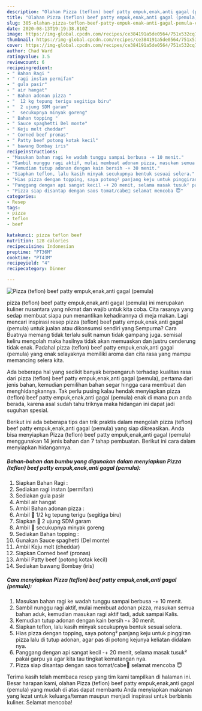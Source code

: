 ```yaml
---
description: "Olahan Pizza (teflon) beef patty empuk,enak,anti gagal (pemula) | Cara Masak Pizza (teflon) beef patty empuk,enak,anti gagal (pemula) Yang Enak Banget"
title: "Olahan Pizza (teflon) beef patty empuk,enak,anti gagal (pemula) | Cara Masak Pizza (teflon) beef patty empuk,enak,anti gagal (pemula) Yang Enak Banget"
slug: 305-olahan-pizza-teflon-beef-patty-empuk-enak-anti-gagal-pemula-cara-masak-pizza-teflon-beef-patty-empuk-enak-anti-gagal-pemula-yang-enak-banget
date: 2020-08-13T19:19:38.810Z
image: https://img-global.cpcdn.com/recipes/ce384191a5de0564/751x532cq70/pizza-teflon-beef-patty-empukenakanti-gagal-pemula-foto-resep-utama.jpg
thumbnail: https://img-global.cpcdn.com/recipes/ce384191a5de0564/751x532cq70/pizza-teflon-beef-patty-empukenakanti-gagal-pemula-foto-resep-utama.jpg
cover: https://img-global.cpcdn.com/recipes/ce384191a5de0564/751x532cq70/pizza-teflon-beef-patty-empukenakanti-gagal-pemula-foto-resep-utama.jpg
author: Chad Ward
ratingvalue: 3.5
reviewcount: 6
recipeingredient:
- " Bahan Ragi "
- " ragi instan permifan"
- " gula pasir"
- " air hangat"
- " Bahan adonan pizza "
- "  12 kg tepung terigu segitiga biru"
- "  2 ujung SDM garam"
- "  secukupnya minyak goreng"
- " Bahan topping "
- " Sauce spaghetti Del monte"
- " Keju melt cheddar"
- " Corned beef pronas"
- " Patty beef potong kotak kecil"
- " bawang Bombay iris"
recipeinstructions:
- "Masukan bahan ragi ke wadah tunggu sampai berbusa -+ 10 menit."
- "Sambil nunggu ragi aktif, mulai membuat adonan pizza, masukan semua bahan aduk, kemudian masukan ragi aktif tadi, aduk sampai Kalis."
- "Kemudian tutup adonan dengan kain bersih -+ 30 menit."
- "Siapkan teflon, lalu kasih minyak secukupnya bentuk sesuai selera."
- "Hias pizza dengan topping, saya potong² panjang keju untuk pinggiran pizza lalu di tutup adonan, agar pas di potong kejunya keliatan didalam nya."
- "Panggang dengan api sangat kecil -+ 20 menit, selama masak tusuk² pakai garpu ya agar kita tau tingkat kematangan nya."
- "Pizza siap disantap dengan saos tomat/cabe🤤 selamat mencoba 😇"
categories:
- Resep
tags:
- pizza
- teflon
- beef

katakunci: pizza teflon beef 
nutrition: 128 calories
recipecuisine: Indonesian
preptime: "PT36M"
cooktime: "PT43M"
recipeyield: "4"
recipecategory: Dinner

---
```



![Pizza (teflon) beef patty empuk,enak,anti gagal (pemula)](https://img-global.cpcdn.com/recipes/ce384191a5de0564/751x532cq70/pizza-teflon-beef-patty-empukenakanti-gagal-pemula-foto-resep-utama.jpg)


pizza (teflon) beef patty empuk,enak,anti gagal (pemula) ini merupakan kuliner nusantara yang nikmat dan wajib untuk kita coba. Cita rasanya yang sedap membuat siapa pun menantikan kehadirannya di meja makan.
Lagi mencari inspirasi resep pizza (teflon) beef patty empuk,enak,anti gagal (pemula) untuk jualan atau dikonsumsi sendiri yang Sempurna? Cara Buatnya memang tidak terlalu sulit namun tidak gampang juga. semisal keliru mengolah maka hasilnya tidak akan memuaskan dan justru cenderung tidak enak. Padahal pizza (teflon) beef patty empuk,enak,anti gagal (pemula) yang enak selayaknya memiliki aroma dan cita rasa yang mampu memancing selera kita.



Ada beberapa hal yang sedikit banyak berpengaruh terhadap kualitas rasa dari pizza (teflon) beef patty empuk,enak,anti gagal (pemula), pertama dari jenis bahan, kemudian pemilihan bahan segar hingga cara membuat dan menghidangkannya. Tak perlu pusing kalau hendak menyiapkan pizza (teflon) beef patty empuk,enak,anti gagal (pemula) enak di mana pun anda berada, karena asal sudah tahu triknya maka hidangan ini dapat jadi suguhan spesial.


Berikut ini ada beberapa tips dan trik praktis dalam mengolah pizza (teflon) beef patty empuk,enak,anti gagal (pemula) yang siap dikreasikan. Anda bisa menyiapkan Pizza (teflon) beef patty empuk,enak,anti gagal (pemula) menggunakan 14 jenis bahan dan 7 tahap pembuatan. Berikut ini cara dalam menyiapkan hidangannya.

<!--inarticleads1-->

##### Bahan-bahan dan bumbu yang digunakan dalam menyiapkan Pizza (teflon) beef patty empuk,enak,anti gagal (pemula):

1. Siapkan  Bahan Ragi :
1. Sediakan  ragi instan (permifan)
1. Sediakan  gula pasir
1. Ambil  air hangat
1. Ambil  Bahan adonan pizza :
1. Ambil  🍕 1/2 kg tepung terigu (segitiga biru)
1. Siapkan  🍕 2 ujung SDM garam
1. Ambil  🍕 secukupnya minyak goreng
1. Sediakan  Bahan topping :
1. Gunakan  Sauce spaghetti (Del monte)
1. Ambil  Keju melt (cheddar)
1. Siapkan  Corned beef (pronas)
1. Ambil  Patty beef (potong kotak kecil)
1. Sediakan  bawang Bombay (iris)




<!--inarticleads2-->

##### Cara menyiapkan Pizza (teflon) beef patty empuk,enak,anti gagal (pemula):

1. Masukan bahan ragi ke wadah tunggu sampai berbusa -+ 10 menit.
1. Sambil nunggu ragi aktif, mulai membuat adonan pizza, masukan semua bahan aduk, kemudian masukan ragi aktif tadi, aduk sampai Kalis.
1. Kemudian tutup adonan dengan kain bersih -+ 30 menit.
1. Siapkan teflon, lalu kasih minyak secukupnya bentuk sesuai selera.
1. Hias pizza dengan topping, saya potong² panjang keju untuk pinggiran pizza lalu di tutup adonan, agar pas di potong kejunya keliatan didalam nya.
1. Panggang dengan api sangat kecil -+ 20 menit, selama masak tusuk² pakai garpu ya agar kita tau tingkat kematangan nya.
1. Pizza siap disantap dengan saos tomat/cabe🤤 selamat mencoba 😇




Terima kasih telah membaca resep yang tim kami tampilkan di halaman ini. Besar harapan kami, olahan Pizza (teflon) beef patty empuk,enak,anti gagal (pemula) yang mudah di atas dapat membantu Anda menyiapkan makanan yang lezat untuk keluarga/teman maupun menjadi inspirasi untuk berbisnis kuliner. Selamat mencoba!
